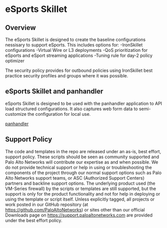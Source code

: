 # eSports Skillet

## Overview

The eSports Skillet is designed to create the baseline configurations nessisary to support eSports.
This includes options for:
-IronSkillet configurations
-Virtual Wire or L3 deployments
-QoS prioritization for eSports and eSport streaming applications
-Tuning rule for day-2 policy optimizer


The security policy provides for outbound policies using IronSkillet
best practice security profiles and groups where it was possible.


## eSports Skillet and panhandler

eSports Skillet is designed to be used with the panhandler application to API
load structured configurations. It also captures web form data to semi-customize
the configuration for local use.

[panhandler](https://panhandler.readthedocs.io)


## Support Policy
The code and templates in the repo are released under an as-is, best effort, support policy.
These scripts should be seen as community supported and Palo Alto Networks will contribute
our expertise as and when possible. We do not provide technical support or help in using
or troubleshooting the components of the project through our normal support options
such as Palo Alto Networks support teams, or ASC (Authorized Support Centers) partners
and backline support options. The underlying product used (the VM-Series firewall)
by the scripts or templates are still supported, but the support is only for the
product functionality and not for help in deploying or using the template or script itself.
Unless explicitly tagged, all projects or work posted in our GitHub repository
(at https://github.com/PaloAltoNetworks) or sites other than our official Downloads page
on https://support.paloaltonetworks.com are provided under the best effort policy.



